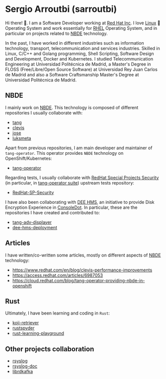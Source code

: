 # Sergio Arroutbi (sarroutbi)

Hi there! 👋. I am a Software Developer working at [Red Hat Inc](https://www.redhat.com/).  I love [Linux](https://www.linuxfoundation.org/) 🐧 Operating System and work essentially for [RHEL](https://www.redhat.com/es/technologies/linux-platforms/enterprise-linux) Operating System, and in particular on projects related to [NBDE](https://access.redhat.com/articles/6987053) technology.

In the past, I have worked in different industries such as information technology, transport, telecommunication and services industries. Skilled in Linux, C/C++ and Golang programming, Shell Scripting, Software Design and Development, Docker and Kubernetes. I studied Telecommunication Engineering at Universidad Politécnica de Madrid, a Master's Degree in FLOSS (Free/Libre/Open Source Software) at Universidad Rey Juan Carlos de Madrid and also a Software Craftsmanship Master's Degree at Universidad Politécnica de Madrid.

## NBDE
I mainly work on [NBDE](https://access.redhat.com/articles/6987053). This technology is composed of different repositories I usually collaborate with:
* [tang](https://github.com/latchset/tang)
* [clevis](https://github.com/latchset/clevis)
* [jose](https://github.com/latchset/jose)
* [luksmeta](https://github.com/latchset/luksmeta)

Apart from previous repositories, I am main developer and maintainer of `tang-operator`. This operator provides `NBDE` technology on OpenShift/Kubernetes:
* [tang-operator](https://github.com/latchset/tang-operator)

Regarding tests, I usually collaborate with [RedHat Special Projects Security](https://github.com/RedHat-SP-Security/tests) (in particular, in [tang-operator suite](https://github.com/RedHat-SP-Security/tests/tree/master/tang-operator)) upstream tests repository:
* [RedHat-SP-Security](https://github.com/RedHat-SP-Security/tests/commits?author=sarroutbi)

I have also been collaborating with [DEE HMS](https://github.com/dee-hms/), an initiative to provide Disk Encryption Experience in [ConsoleDot](https://github.com/RedHatInsights). In particular, these are the repositories I have created and contributed to:
* [tang-adv-displayer](https://github.com/dee-hms/tang-adv-displayer)
* [dee-hms-deployment](https://github.com/dee-hms/dee-hms-deployment)

## Articles
I have written/co-written some articles, mostly on different aspects of [NBDE](https://access.redhat.com/articles/6987053) technology:
* https://www.redhat.com/en/blog/clevis-performance-improvements
* https://access.redhat.com/articles/6987053
* https://cloud.redhat.com/blog/tang-operator-providing-nbde-in-openshift

## Rust
Ultimately, I have been learning and coding in `Rust`:
* [koji-retriever](https://github.com/sarroutbi/koji-retriever)
* [rustspyder](https://github.com/sarroutbi/rustspyder)
* [rust-learning-playground](https://github.com/rust-learning-playground)

## Other projects collaboration
* [rsyslog](https://github.com/rsyslog/rsyslog/pulls?q=is%3Apr+author%3Asarroutbi+is%3Amerged)
* [rsyslog-doc](https://github.com/rsyslog/rsyslog-doc/pulls?q=is%3Apr+is%3Amerged+author%3Asarroutbi)
* [librdkafka](https://github.com/confluentinc/librdkafka/pulls?q=is%3Apr+author%3Asarroutbi+is%3Amerged)

<!--
**sarroutbi/sarroutbi** is a ✨ _special_ ✨ repository because its `README.md` (this file) appears on your GitHub profile.

Here are some ideas to get you started:

- 🔭 I’m currently working on ...
- 🌱 I’m currently learning ...
- 👯 I’m looking to collaborate on ...
- 🤔 I’m looking for help with ...
- 💬 Ask me about ...
- 📫 How to reach me: ...
- 😄 Pronouns: ...
- ⚡ Fun fact: ...
-->
